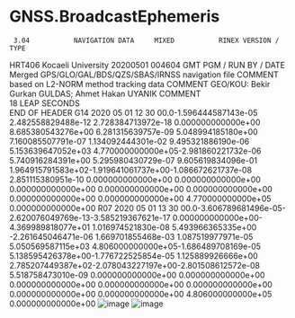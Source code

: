 # GNSS.BroadcastEphemeris

     3.04           NAVIGATION DATA     MIXED           RINEX VERSION / TYPE
HRT406              Kocaeli University  20200501 004604 GMT PGM / RUN BY / DATE 
Merged GPS/GLO/GAL/BDS/QZS/SBAS/IRNSS navigation file       COMMENT 
based on L2-NORM method tracking data                       COMMENT 
GEO/KOU: Bekir Gurkan GULDAS; Ahmet Hakan UYANIK            COMMENT   
    18                                                      LEAP SECONDS        
                                                            END OF HEADER 
G14 2020 05 01 12 30 00.0-1.596444587143e-05 2.482558829488e-12 2.728384713972e-18
       0.000000000000e+00 8.685380543276e+00 6.281315639757e-09 5.048994185180e+00
       7.160085507791e-07 1.134092444301e-02 9.495321886190e-06 5.153639647052e+03
       4.770000000000e+05-2.981860221732e-06 5.740916284391e+00 5.295980430729e-07
       9.605619834096e-01 1.964915791583e+02-1.919641061737e+00-1.086672621737e-08
       2.851115380951e-10 0.000000000000e+00 0.000000000000e+00 0.000000000000e+00
       0.000000000000e+00 0.000000000000e+00 0.000000000000e+00 0.000000000000e+00
       4.770000000000e+05 0.000000000000e+00
R07 2020 05 01 13 30 00.0-3.606789681496e-05-2.620076049769e-13-3.585219367621e-17
       0.000000000000e+00-4.369989818077e+01 1.016974521830e-08 5.493966365335e+00
      -2.261645046471e-06 1.669701855468e-03 1.087519977971e-05 5.050569587115e+03
       4.806000000000e+05-1.686489708169e-05 5.138595426378e+00-1.776722525854e-05
       1.125889926666e+00 2.785207449387e+02-2.078043227197e+00-2.801508612572e-08
       5.518758473010e-09 0.000000000000e+00 0.000000000000e+00 0.000000000000e+00
       0.000000000000e+00 0.000000000000e+00 0.000000000000e+00 0.000000000000e+00
       4.806000000000e+05 0.000000000000e+00
![image](https://user-images.githubusercontent.com/59657939/137487844-6c1c52aa-3d76-4c13-a579-08455dfee8b2.png)
![image](https://user-images.githubusercontent.com/59657939/137487865-5fc50059-8028-4b5b-93dc-1b6b468644ae.png)

